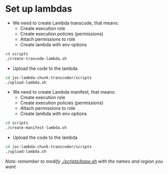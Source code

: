 # Set up lambdas

- We need to create Lambda transcode, that means:
  - Create execution role
  - Create execution policies (permissions)
  - Attach permissions to role
  - Create lambda with env options
```bash
cd scripts
./create-trancode-lambda.sh   
```
  - Upload the code to the lambda
```bash
cd joc-lambda-chunk-transcoder/scripts
./upload-lambda.sh
```

- We need to create Lambda manifest, that means:
  - Create execution role
  - Create execution policies (permissions)
  - Attach permissions to role
  - Create lambda with env options
```bash
cd scripts
./create-manifest-lambda.sh
```
  - Upload the code to the lambda
```bash
cd joc-lambda-chunk-transcoder/scripts
./upload-lambda.sh
```

*Note: remember to modify [./scripts/base.sh](../scripts/base.sh) with the names and region you want*